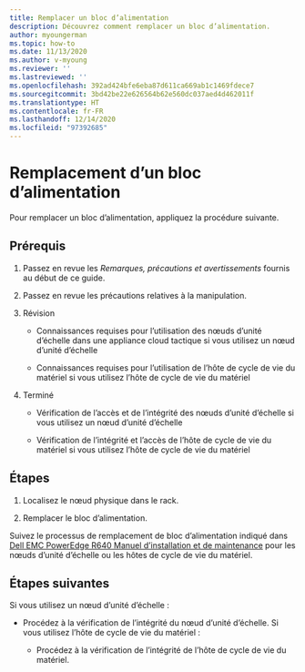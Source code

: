 ```yaml
---
title: Remplacer un bloc d’alimentation
description: Découvrez comment remplacer un bloc d’alimentation.
author: myoungerman
ms.topic: how-to
ms.date: 11/13/2020
ms.author: v-myoung
ms.reviewer: ''
ms.lastreviewed: ''
ms.openlocfilehash: 392ad424bfe6eba87d611ca669ab1c1469fdece7
ms.sourcegitcommit: 3bd42be22e626564b62e560dc037aed4d462011f
ms.translationtype: HT
ms.contentlocale: fr-FR
ms.lasthandoff: 12/14/2020
ms.locfileid: "97392685"
---
```

# <a name="replacing-a-power-supply-unit"></a>Remplacement d’un bloc d’alimentation

Pour remplacer un bloc d’alimentation, appliquez la procédure suivante.

## <a name="prerequisites"></a>Prérequis

1.  Passez en revue les *Remarques, précautions et avertissements* fournis au début de ce guide.

2.  Passez en revue les précautions relatives à la manipulation.

3.  Révision

    -   Connaissances requises pour l’utilisation des nœuds d’unité d’échelle dans une appliance cloud tactique si vous utilisez un nœud d’unité d’échelle

    -   Connaissances requises pour l’utilisation de l’hôte de cycle de vie du matériel si vous utilisez l’hôte de cycle de vie du matériel

4.  Terminé

    -   Vérification de l’accès et de l’intégrité des nœuds d’unité d’échelle si vous utilisez un nœud d’unité d’échelle

    -   Vérification de l’intégrité et l’accès de l’hôte de cycle de vie du matériel si vous utilisez l’hôte de cycle de vie du matériel

## <a name="steps"></a>Étapes

1.  Localisez le nœud physique dans le rack.

2.  Remplacer le bloc d’alimentation.

Suivez le processus de remplacement de bloc d’alimentation indiqué dans [Dell EMC PowerEdge R640 Manuel d’installation et de maintenance](https://www.dell.com/support/manuals/us/en/04/poweredge-r640/per640_ism_pub/dell-emc-poweredge-r640-overview?guid=guid-f39be9ba-158c-45e3-b8b1-f07bb750d6d4) pour les nœuds d’unité d’échelle ou les hôtes de cycle de vie du matériel.

## <a name="next-steps"></a>Étapes suivantes

Si vous utilisez un nœud d’unité d’échelle :

-   Procédez à la vérification de l’intégrité du nœud d’unité d’échelle. Si vous utilisez l’hôte de cycle de vie du matériel :

    -   Procédez à la vérification de l’intégrité de l’hôte de cycle de vie du matériel.
    
